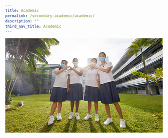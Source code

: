 ```yaml
---
title: Academic
permalink: /secondary-academic/academic/
description: ""
third_nav_title: Academic
---
```



![](/images/Others/Splash/pic-academic.jpg)